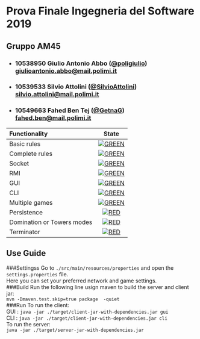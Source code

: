 # Prova Finale Ingegneria del Software 2019
## Gruppo AM45

- ###   10538950    Giulio Antonio Abbo ([@poligiulio](https://github.com/poligiulio))<br>giulioantonio.abbo@mail.polimi.it
- ###   10539533    Silvio Attolini ([@SilvioAttolini](https://github.com/SilvioAttolini))<br>silvio.attolini@mail.polimi.it
- ###   10549663    Fahed Ben Tej ([@GetnaG](https://github.com/GetnaG))<br>fahed.ben@mail.polimi.it

| Functionality | State |
|:-----------------------|:------------------------------------:|
| Basic rules | [![GREEN](https://placehold.it/15/44bb44/44bb44)](#) |
| Complete rules | [![GREEN](https://placehold.it/15/44bb44/44bb44)](#) |
| Socket |[![GREEN](https://placehold.it/15/44bb44/44bb44)](#) |
| RMI | [![GREEN](https://placehold.it/15/44bb44/44bb44)](#) |
| GUI | [![GREEN](https://placehold.it/15/44bb44/44bb44)](#) |
| CLI |[![GREEN](https://placehold.it/15/44bb44/44bb44)](#) |
| Multiple games | [![GREEN](https://placehold.it/15/44bb44/44bb44)](#)|
| Persistence | [![RED](https://placehold.it/15/f03c15/f03c15)](#) |
| Domination or Towers modes | [![RED](https://placehold.it/15/f03c15/f03c15)](#) |
| Terminator | [![RED](https://placehold.it/15/f03c15/f03c15)](#) |

<!--
[![RED](https://placehold.it/15/f03c15/f03c15)](#)
[![YELLOW](https://placehold.it/15/ffdd00/ffdd00)](#)
[![GREEN](https://placehold.it/15/44bb44/44bb44)](#)
-->

## Use Guide
###Settingss
Go to `./src/main/resources/properties` and open the `settings.properties` file.  <br>
Here you can set your preferred network and game settings. <br>
###Build 
Run the following line usign maven to build the server and client jar: <br>
`mvn -Dmaven.test.skip=true package  -quiet` <br>
###Run
To run the client: <br>
GUI : `java -jar ./target/client-jar-with-dependencies.jar gui` <br>
CLI : `java -jar ./target/client-jar-with-dependencies.jar cli` <br>
To run the server: <br>
`java -jar ./target/server-jar-with-dependencies.jar` <br>

